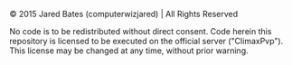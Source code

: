© 2015 Jared Bates (computerwizjared) | All Rights Reserved 

No code is to be redistributed without direct consent. Code herein this repository is licensed to be executed on the official server ("ClimaxPvp"). This license may be changed at any time, without prior warning.